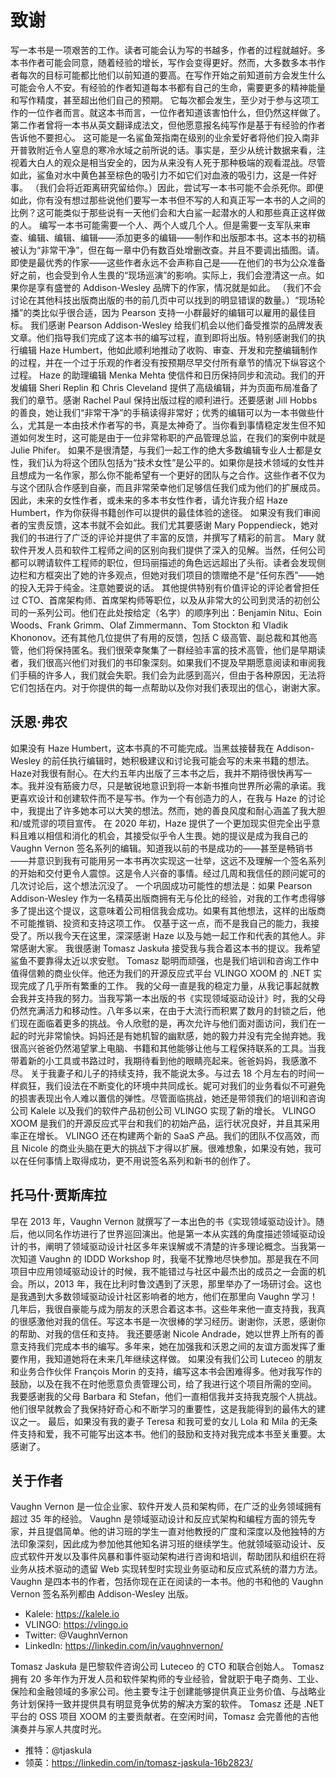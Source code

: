 # 致谢

写一本书是一项艰苦的工作。读者可能会认为写的书越多，作者的过程就越好。多本书作者可能会同意，随着经验的增长，写作会变得更好。然而，大多数多本书作者每次的目标可能都比他们以前知道的要高。在写作开始之前知道前方会发生什么可能会令人不安。有经验的作者知道每本书都有自己的生命，需要更多的精神能量和写作精度，甚至超出他们自己的预期。
它每次都会发生，至少对于参与这项工作的一位作者而言。就这本书而言，一位作者知道该害怕什么，但仍然这样做了。第二作者曾将一本书从英文翻译成法文，但他愿意报名纯写作是基于有经验的作者告诉他不要担心。
这可能是一名鲨鱼笼指南在级别的业余爱好者将他们投入南非开普敦附近令人窒息的寒冷水域之前所说的话。事实是，至少从统计数据来看，注视着大白人的观众是相当安全的，因为从来没有人死于那种极端的观看混战。尽管如此，鲨鱼对水中黄色甚至棕色的吸引力不如它们对血液的吸引力，这是一件好事。 （我们会将近距离研究留给你。）因此，尝试写一本书可能不会杀死你。即便如此，你有没有想过那些说他们要写一本书但不写的人和真正写一本书的人之间的比例？这可能类似于那些说有一天他们会和大白鲨一起潜水的人和那些真正这样做的人。
编写一本书可能需要一个人、两个人或几个人。但是需要一支军队来审查、编辑、编辑、编辑——添加更多的编辑——制作和出版那本书。这本书的初稿被认为“非常干净”，但在每一章中仍有数百处增删改查。并且不要调出插图。请。即使是最优秀的作家——这些作者永远不会声称自己是——在他们的书为公众准备好之前，也会受到令人生畏的“现场巡演”的影响。实际上，我们会澄清这一点。如果你是享有盛誉的 Addison-Wesley 品牌下的作家，情况就是如此。 （我们不会讨论在其他科技出版商出版的书的前几页中可以找到的明显错误的数量。）“现场轮播”的类比似乎很合适，因为 Pearson 支持一小群最好的编辑可以雇用的最佳目标。
我们感谢 Pearson Addison-Wesley 给我们机会以他们备受推崇的品牌发表文章。他们指导我们完成了这本书的编写过程，直到即将出版。特别感谢我们的执行编辑 Haze Humbert，他如此顺利地推动了收购、审查、开发和完整编辑制作的过程，并在一个过于乐观的作者没有按预期尽早交付所有章节的情况下纵容这个过程。 Haze 的助理编辑 Menka Mehta 使信件和日历保持同步和流动。我们的开发编辑 Sheri Replin 和 Chris Cleveland 提供了高级编辑，并为页面布局准备了我们的章节。感谢 Rachel Paul 保持出版过程的顺利进行。还要感谢 Jill Hobbs 的善良，她让我们“非常干净”的手稿读得非常好；优秀的编辑可以为一本书做些什么，尤其是一本由技术作者写的书，真是太神奇了。当你看到事情稳定发生但不知道如何发生时，这可能是由于一位非常称职的产品管理总监，在我们的案例中就是 Julie Phifer。
如果不是很清楚，与我们一起工作的绝大多数编辑专业人士都是女性，我们认为将这个团队包括为“技术女性”是公平的。如果你是技术领域的女性并且想成为一名作家，那么你不能希望有一个更好的团队与之合作。这些作者不仅为与这个团队合作感到自豪，而且非常荣幸他们足够信任我们成为他们的扩展成员。因此，未来的女性作者，或未来的多本书女性作者，请允许我介绍 Haze Humbert，作为你获得书籍创作可以提供的最佳体验的途径。
如果没有我们审阅者的宝贵反馈，这本书就不会如此。我们尤其要感谢 Mary Poppendieck，她对我们的书进行了广泛的评论并提供了丰富的反馈，并撰写了精彩的前言。 Mary 就软件开发人员和软件工程师之间的区别向我们提供了深入的见解。当然，任何公司都可以聘请软件工程师的职位，但玛丽描述的角色远远超出了头衔。读者会发现侧边栏和方框突出了她的许多观点，但她对我们项目的馈赠绝不是“任何东西”——她的投入无异于纯金。注意她要说的话。
其他提供特别有价值评论的评论者曾担任过 CTO、首席架构师、首席架构师等职位，以及从非常大的公司到灵活的初创公司的一系列公司。他们在此处按给定（名字）的顺序列出：Benjamin Nitu、Eoin Woods、Frank Grimm、Olaf Zimmermann、Tom Stockton 和 Vladik Khononov。还有其他几位提供了有用的反馈，包括 C 级高管、副总裁和其他高管，他们将保持匿名。我们很荣幸聚集了一群经验丰富的技术高管，他们是早期读者，我们很高兴他们对我们的书印象深刻。如果我们不提及早期愿意阅读和审阅我们手稿的许多人，我们就会失职。我们会为此感到高兴，但由于各种原因，无法将它们包括在内。对于你提供的每一点帮助以及你对我们表现出的信心，谢谢大家。
## 沃恩·弗农
如果没有 Haze Humbert，这本书真的不可能完成。当黑兹接替我在 Addison-Wesley 的前任执行编辑时，她积极建议和讨论我可能会写的未来书籍的想法。 Haze对我很有耐心。在大约五年内出版了三本书之后，我并不期待很快再写一本。我并没有筋疲力尽，只是敏锐地意识到将一本新书推向世界所必需的承诺。我更喜欢设计和创建软件而不是写书。作为一个有创造力的人，在我与 Haze 的讨论中，我提出了许多她本可以大笑的想法。然而，她的善良风度和耐心涵盖了我大胆和/或荒谬的项目宣传。
在 2020 年初，Haze 提供了一个更加现实但完全出乎意料且难以相信和消化的机会，其接受似乎令人生畏。她的提议是成为我自己的 Vaughn Vernon 签名系列的编辑。知道我以前的书是成功的——甚至是畅销书——并意识到我有可能用另一本书再次实现这一壮举，这远不及理解一个签名系列的开始和交付更令人震惊。这是令人兴奋的事情。经过几周和我信任的顾问妮可的几次讨论后，这个想法沉没了。 一个巩固成功可能性的想法是：如果 Pearson Addison-Wesley 作为一名精英出版商拥有无与伦比的经验，对我的工作考虑得够多了提出这个提议，这意味着公司相信我会成功。如果有其他想法，这样的出版商不可能推销、投资和支持这项工作。
仅基于这一点，而不是我自己的能力，我接受了。所以我今天在这里，深深感谢 Haze 以及与她一起工作和代表的其他人。非常感谢大家。
我很感谢 Tomasz Jaskuła 接受我与我合着这本书的提议。我希望鲨鱼不要靠得太近以求安慰。 Tomasz 聪明而顽强，也是我们培训和咨询工作中值得信赖的商业伙伴。他还为我们的开源反应式平台 VLINGO XOOM 的 .NET 实现完成了几乎所有繁重的工作。
我的父母一直是我的稳定力量，从我记事起就教会我并支持我的努力。当我写第一本出版的书《实现领域驱动设计》时，我的父母仍然充满活力和移动性。八年多以来，在由于大流行而积累了数月的封锁之后，他们现在面临着更多的挑战。令人欣慰的是，再次允许与他们面对面访问，我们在一起的时光非常愉快。妈妈还是有她机智的幽默感，她的毅力并没有完全抛弃她。我很高兴爸爸仍然渴望掌上电脑、书籍和其他能够让他与工程保持联系的工具。当我带着新的小工具或书路过时，我期待看到他的眼睛亮起来。爸爸妈妈，我感激不尽。
关于我妻子和儿子的持续支持，我不能说太多。与过去 18 个月左右的时间一样疯狂，我们设法在不断变化的环境中共同成长。妮可对我们的业务看似不可避免的损害表现出令人难以置信的弹性。尽管面临挑战，她还是带领我们的培训和咨询公司 Kalele 以及我们的软件产品初创公司 VLINGO 实现了新的增长。 VLINGO XOOM 是我们的开源反应式平台和我们的初始产品，运行状况良好，并且其采用率正在增长。 VLINGO 还在构建两个新的 SaaS 产品。我们的团队不仅高效，而且 Nicole 的商业头脑在更大的挑战下才得以扩展。很难想象，如果没有她，我可以在任何事情上取得成功，更不用说签名系列和新书的创作了。

## 托马什·贾斯库拉
早在 2013 年，Vaughn Vernon 就撰写了一本出色的书《实现领域驱动设计》。随后，他以同名作坊进行了世界巡回演出。他是第一本从实践的角度描述领域驱动设计的书，阐明了领域驱动设计社区多年来误解或不清楚的许多理论概念。当我第一次知道 Vaughn 的 IDDD Workshop 时，我毫不犹豫地尽快参加。那是我在不同项目中应用领域驱动设计的时候，我不能错过与社区中最杰出的成员之一会面的机会。所以，2013 年，我在比利时鲁汶遇到了沃恩，那里举办了一场研讨会。这也是我遇到大多数领域驱动设计社区影响者的地方，他们在那里向 Vaughn 学习！几年后，我很自豪能与成为朋友的沃恩合着这本书。这些年来他一直支持我，我真的很感激他对我的信任。写这本书是一次很棒的学习经历。谢谢你，沃恩，感谢你的帮助、对我的信任和支持。
我还要感谢 Nicole Andrade，她以世界上所有的善意支持我们完成本书的编写。多年来，她在加强我和沃恩之间的友谊方面发挥了重要作用，我知道她将在未来几年继续这样做。
如果没有我们公司 Luteceo 的朋友和业务合作伙伴 François Morin 的支持，编写这本书会困难得多。他对我写作的鼓励，以及在我不在时他愿意负责管理公司，给了我进行这个项目所需的空间。
我要感谢我的父母 Barbara 和 Stefan，他们一直相信我并支持我克服个人挑战。他们很早就教会了我保持好奇心和不断学习的重要性，这是我能得到的最伟大的建议之一。
最后，如果没有我的妻子 Teresa 和我可爱的女儿 Lola 和 Mila 的无条件支持和爱，我不可能写出这本书。他们的鼓励和支持对我完成本书至关重要。太感谢了。

## 关于作者

Vaughn Vernon 是一位企业家、软件开发人员和架构师，在广泛的业务领域拥有超过 35 年的经验。 Vaughn 是领域驱动设计和反应式架构和编程方面的领先专家，并且提倡简单。他的讲习班的学生一直对他教授的广度和深度以及他独特的方法印象深刻，因此成为参加他其他知名讲习班的继续学生。他就领域驱动设计、反应式软件开发以及事件风暴和事件驱动架构进行咨询和培训，帮助团队和组织在将业务从技术驱动的遗留 Web 实现转型时实现业务驱动和反应式系统的潜力方法。 Vaughn 是四本书的作者，包括你现在正在阅读的一本书。他的书和他的 Vaughn Vernon 签名系列都由 Addison-Wesley 出版。
- Kalele: https://kalele.io
- VLINGO: https://vlingo.io
- Twitter: @VaughnVernon
- LinkedIn: https://linkedin.com/in/vaughnvernon/

Tomasz Jaskuła 是巴黎软件咨询公司 Luteceo 的 CTO 和联合创始人。 Tomasz 拥有 20 多年作为开发人员和软件架构师的专业经验，曾就职于电子商务、工业、保险和金融领域的多家公司。他主要专注于创建能够提供真正业务价值、与战略业务计划保持一致并提供具有明显竞争优势的解决方案的软件。 Tomasz 还是 .NET 平台的 OSS 项目 XOOM 的主要贡献者。在空闲时间，Tomasz 会完善他的吉他演奏并与家人共度时光。
- 推特：@tjaskula
- 领英：https://linkedin.com/in/tomasz-jaskula-16b2823/
